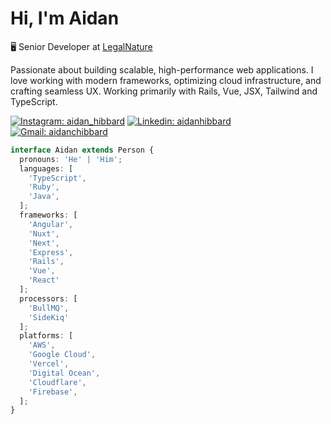 # Hi, I'm Aidan

🖥️ Senior Developer at [LegalNature](https://www.legalnature.com/)

Passionate about building scalable, high-performance web applications. I love working with modern frameworks, optimizing cloud infrastructure, and crafting seamless UX. Working primarily with Rails, Vue, JSX, Tailwind and TypeScript.

[![Instagram: aidan_hibbard](https://img.shields.io/badge/Instagram-E4405F?style=for-the-badge&logo=instagram&logoColor=white)](https://www.instagram.com/aidan_hibbard/)
[![Linkedin: aidanhibbard](https://img.shields.io/badge/LinkedIn-0077B5?style=for-the-badge&logo=linkedin&logoColor=white)](https://www.linkedin.com/in/aidan-hibbard/)
[![Gmail: aidanchibbard](https://img.shields.io/badge/Gmail-D14836?style=for-the-badge&logo=gmail&logoColor=white)](mailto:aidanchibbard@gmail.com)

```typescript
interface Aidan extends Person {
  pronouns: 'He' | 'Him';
  languages: [
    'TypeScript',
    'Ruby',
    'Java',
  ];
  frameworks: [
    'Angular',
    'Nuxt',
    'Next',
    'Express',
    'Rails',
    'Vue',
    'React'
  ];
  processors: [
    'BullMQ',
    'SideKiq'
  ];
  platforms: [
    'AWS',
    'Google Cloud',
    'Vercel',
    'Digital Ocean',
    'Cloudflare',
    'Firebase',
  ];
}
```
